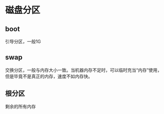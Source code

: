 # 磁盘分区

## boot

引导分区，一般1G

## swap

交换分区，一般与内存大小一致。当机器内存不足时，可以临时充当“内存”使用，但是毕竟不是真正的内存，速度不如内存快。

## 根分区

剩余的所有内存